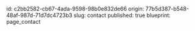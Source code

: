 id: c2bb2582-cb67-4ada-9598-98b0e832de66
origin: 77b5d387-b548-48af-987d-71d7dc4723b3
slug: contact
published: true
blueprint: page_contact
